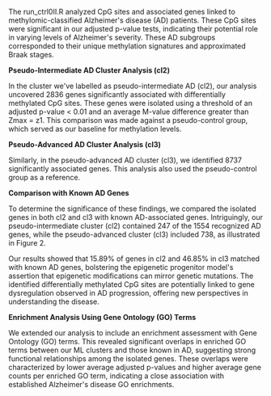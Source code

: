 

The run_ctrl0II.R analyzed CpG sites and associated genes linked to methylomic-classified Alzheimer's disease (AD) patients. These CpG sites were significant in our adjusted p-value tests, indicating their potential role in varying levels of Alzheimer's severity. These AD subgroups corresponded to their unique methylation signatures and approximated Braak stages.

**Pseudo-Intermediate AD Cluster Analysis (cl2)**

In the cluster we've labelled as pseudo-intermediate AD (cl2), our analysis uncovered 2836 genes significantly associated with differentially methylated CpG sites. These genes were isolated using a threshold of an adjusted p-value < 0.01 and an average M-value difference greater than Zmax = z1. This comparison was made against a pseudo-control group, which served as our baseline for methylation levels.

**Pseudo-Advanced AD Cluster Analysis (cl3)**

Similarly, in the pseudo-advanced AD cluster (cl3), we identified 8737 significantly associated genes. This analysis also used the pseudo-control group as a reference.

**Comparison with Known AD Genes**

To determine the significance of these findings, we compared the isolated genes in both cl2 and cl3 with known AD-associated genes. Intriguingly, our pseudo-intermediate cluster (cl2) contained 247 of the 1554 recognized AD genes, while the pseudo-advanced cluster (cl3) included 738, as illustrated in Figure 2.

Our results showed that 15.89% of genes in cl2 and 46.85% in cl3 matched with known AD genes, bolstering the epigenetic progenitor model's assertion that epigenetic modifications can mirror genetic mutations. The identified differentially methylated CpG sites are potentially linked to gene dysregulation observed in AD progression, offering new perspectives in understanding the disease.

**Enrichment Analysis Using Gene Ontology (GO) Terms**

We extended our analysis to include an enrichment assessment with Gene Ontology (GO) terms. This revealed significant overlaps in enriched GO terms between our ML clusters and those known in AD, suggesting strong functional relationships among the isolated genes. These overlaps were characterized by lower average adjusted p-values and higher average gene counts per enriched GO term, indicating a close association with established Alzheimer's disease GO enrichments.

